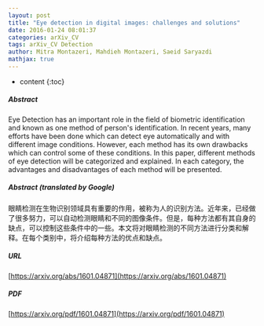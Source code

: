 ```yaml
---
layout: post
title: "Eye detection in digital images: challenges and solutions"
date: 2016-01-24 08:01:37
categories: arXiv_CV
tags: arXiv_CV Detection
author: Mitra Montazeri, Mahdieh Montazeri, Saeid Saryazdi
mathjax: true
---
```


* content
{:toc}

##### Abstract
Eye Detection has an important role in the field of biometric identification and known as one method of person's identification. In recent years, many efforts have been done which can detect eye automatically and with different image conditions. However, each method has its own drawbacks which can control some of these conditions. In this paper, different methods of eye detection will be categorized and explained. In each category, the advantages and disadvantages of each method will be presented.

##### Abstract (translated by Google)
眼睛检测在生物识别领域具有重要的作用，被称为人的识别方法。近年来，已经做了很多努力，可以自动检测眼睛和不同的图像条件。但是，每种方法都有其自身的缺点，可以控制这些条件中的一些。本文将对眼睛检测的不同方法进行分类和解释。在每个类别中，将介绍每种方法的优点和缺点。

##### URL
[https://arxiv.org/abs/1601.04871](https://arxiv.org/abs/1601.04871)

##### PDF
[https://arxiv.org/pdf/1601.04871](https://arxiv.org/pdf/1601.04871)

